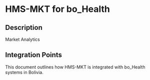 # HMS-MKT for bo_Health

## Description

Market Analytics

## Integration Points

This document outlines how HMS-MKT is integrated with bo_Health systems in Bolivia.

